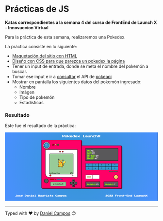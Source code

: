 # Prácticas de JS
**Katas correspondientes a la semana 4 del curso de FrontEnd de Launch X - Innovaccion Virtual**

Para la práctica de esta semana, realizaremos una Pokedex.

La práctica consiste en lo siguiente:

- [Maquetación del sitio con HTML](./pokedex.html)
- [Diseño con CSS para que parezca un pokedex la página](./assets/css/pokedex.css)
- Tener un input de entrada, donde se meta el nombre del pokemón a buscar.
- Tomar ese input e ir a [consultar](./assets/js/pokedex.js) el API de [pokeapi](https://pokeapi.co/)
- Mostrar en pantalla los siguientes datos del pokemón ingresado:
    - Nombre
    - Imágen
    - Tipo de pokemón
    - Estadísticas

### Resultado
Este fue el resultado de la práctica:

![Pokedex](./docs/screenshot.png)

---
Typed with ❤️ by [Daniel Campos](https://github.com/giusniyyel) 😊